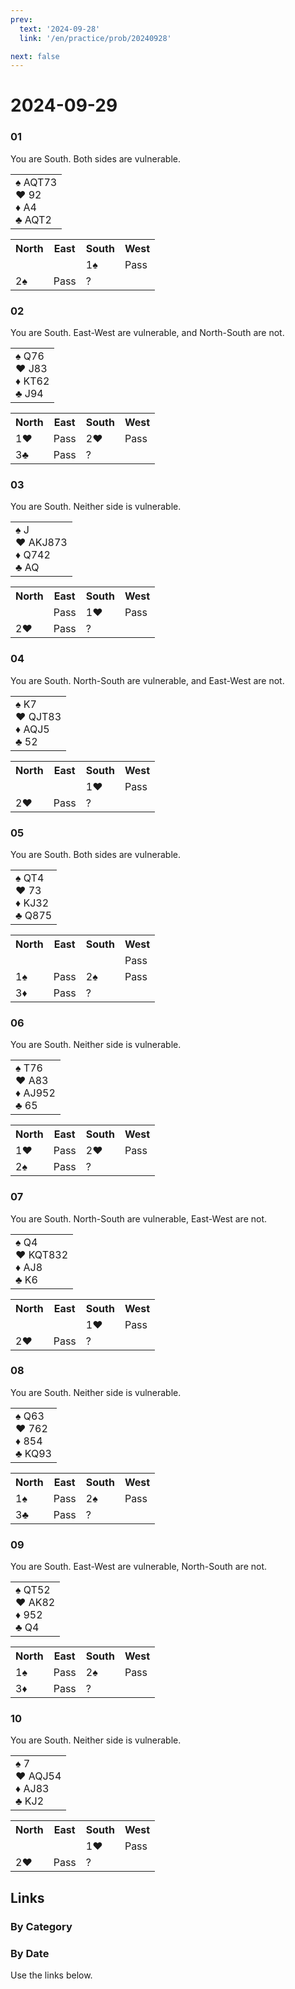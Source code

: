 ```yaml
---
prev:
  text: '2024-09-28'
  link: '/en/practice/prob/20240928'

next: false
---
```


# 2024-09-29

### 01

You are South. Both sides are vulnerable.

<table class="hand">
	<tr>
		<td>♠ AQT73<br>♥ 92<br>♦ A4<br>♣ AQT2</td>
	</tr>
</table>

<table class="auction">
	<tr>
		<th>North</th>
		<th>East</th>
		<th>South</th>
		<th>West</th>
	</tr>
	<tr>
		<td></td>
		<td></td>
		<td>1♠</td>
		<td>Pass</td>
	</tr>
	<tr>
		<td>2♠</td>
		<td>Pass</td>
		<td>?</td>
		<td></td>
	</tr>
</table>

### 02

You are South. East-West are vulnerable, and North-South are not.

<table class="hand">
	<tr>
		<td>♠ Q76<br>♥ J83<br>♦ KT62<br>♣ J94</td>
	</tr>
</table>

<table class="auction">
	<tr>
		<th>North</th>
		<th>East</th>
		<th>South</th>
		<th>West</th>
	</tr>
	<tr>
		<td>1♥</td>
		<td>Pass</td>
		<td>2♥</td>
		<td>Pass</td>
	</tr>
	<tr>
		<td>3♣</td>
		<td>Pass</td>
		<td>?</td>
		<td></td>
	</tr>
</table>

### 03

You are South. Neither side is vulnerable.

<table class="hand">
	<tr>
		<td>♠ J<br>♥ AKJ873<br>♦ Q742<br>♣ AQ</td>
	</tr>
</table>

<table class="auction">
	<tr>
		<th>North</th>
		<th>East</th>
		<th>South</th>
		<th>West</th>
	</tr>
	<tr>
		<td></td>
		<td>Pass</td>
		<td>1♥</td>
		<td>Pass</td>
	</tr>
	<tr>
		<td>2♥</td>
		<td>Pass</td>
		<td>?</td>
		<td></td>
	</tr>
</table>

### 04

You are South. North-South are vulnerable, and East-West are not.

<table class="hand">
	<tr>
		<td>♠ K7<br>♥ QJT83<br>♦ AQJ5<br>♣ 52</td>
	</tr>
</table>

<table class="auction">
	<tr>
		<th>North</th>
		<th>East</th>
		<th>South</th>
		<th>West</th>
	</tr>
	<tr>
		<td></td>
		<td></td>
		<td>1♥</td>
		<td>Pass</td>
	</tr>
	<tr>
		<td>2♥</td>
		<td>Pass</td>
		<td>?</td>
		<td></td>
	</tr>
</table>

### 05

You are South. Both sides are vulnerable.

<table class="hand">
	<tr>
		<td>♠ QT4<br>♥ 73<br>♦ KJ32<br>♣ Q875</td>
	</tr>
</table>

<table class="auction">
	<tr>
		<th>North</th>
		<th>East</th>
		<th>South</th>
		<th>West</th>
	</tr>
	<tr>
		<td></td>
		<td></td>
		<td></td>
		<td>Pass</td>
	</tr>
	<tr>
		<td>1♠</td>
		<td>Pass</td>
		<td>2♠</td>
		<td>Pass</td>
	</tr>
	<tr>
		<td>3♦</td>
		<td>Pass</td>
		<td>?</td>
		<td></td>
	</tr>
</table>

### 06

You are South. Neither side is vulnerable.

<table class="hand">
	<tr>
		<td>♠ T76<br>♥ A83<br>♦ AJ952<br>♣ 65</td>
	</tr>
</table>

<table class="auction">
	<tr>
		<th>North</th>
		<th>East</th>
		<th>South</th>
		<th>West</th>
	</tr>
	<tr>
		<td>1♥</td>
		<td>Pass</td>
		<td>2♥</td>
		<td>Pass</td>
	</tr>
	<tr>
		<td>2♠</td>
		<td>Pass</td>
		<td>?</td>
		<td></td>
	</tr>
</table>

### 07

You are South. North-South are vulnerable, East-West are not.

<table class="hand">
	<tr>
		<td>♠ Q4<br>♥ KQT832<br>♦ AJ8<br>♣ K6</td>
	</tr>
</table>

<table class="auction">
	<tr>
		<th>North</th>
		<th>East</th>
		<th>South</th>
		<th>West</th>
	</tr>
	<tr>
		<td></td>
		<td></td>
		<td>1♥</td>
		<td>Pass</td>
	</tr>
	<tr>
		<td>2♥</td>
		<td>Pass</td>
		<td>?</td>
		<td></td>
	</tr>
</table>

### 08

You are South. Neither side is vulnerable.

<table class="hand">
	<tr>
		<td>♠ Q63<br>♥ 762<br>♦ 854<br>♣ KQ93</td>
	</tr>
</table>

<table class="auction">
	<tr>
		<th>North</th>
		<th>East</th>
		<th>South</th>
		<th>West</th>
	</tr>
	<tr>
		<td>1♠</td>
		<td>Pass</td>
		<td>2♠</td>
		<td>Pass</td>
	</tr>
	<tr>
		<td>3♣</td>
		<td>Pass</td>
		<td>?</td>
		<td></td>
	</tr>
</table>

### 09

You are South. East-West are vulnerable, North-South are not.

<table class="hand">
	<tr>
		<td>♠ QT52<br>♥ AK82<br>♦ 952<br>♣ Q4</td>
	</tr>
</table>

<table class="auction">
	<tr>
		<th>North</th>
		<th>East</th>
		<th>South</th>
		<th>West</th>
	</tr>
	<tr>
		<td>1♠</td>
		<td>Pass</td>
		<td>2♠</td>
		<td>Pass</td>
	</tr>
	<tr>
		<td>3♦</td>
		<td>Pass</td>
		<td>?</td>
		<td></td>
	</tr>
</table>

### 10

You are South. Neither side is vulnerable.

<table class="hand">
	<tr>
		<td>♠ 7<br>♥ AQJ54<br>♦ AJ83<br>♣ KJ2</td>
	</tr>
</table>

<table class="auction">
	<tr>
		<th>North</th>
		<th>East</th>
		<th>South</th>
		<th>West</th>
	</tr>
	<tr>
		<td></td>
		<td></td>
		<td>1♥</td>
		<td>Pass</td>
	</tr>
	<tr>
		<td>2♥</td>
		<td>Pass</td>
		<td>?</td>
		<td></td>
	</tr>
</table>

## Links

[<Badge type="tip" text="Check Solution"/>](/en/learning/prob/20240929)

### By Category

[<Badge type="tip" text="<--"/>](/en/practice/prob/20240925)
[<Badge type="tip" text="Calendar"/>](/en/practice/calendar/202409)
[<Badge type="info" text="-->"/>](/en/practice/prob/20240929#links)

### By Date

Use the links below.